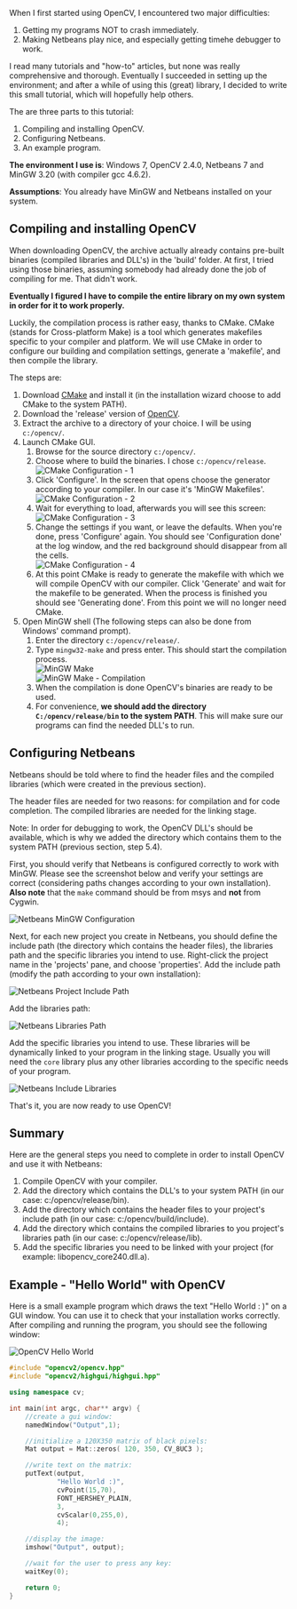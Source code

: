 When I first started using OpenCV, I encountered two major difficulties:

1. Getting my programs NOT to crash immediately.
2. Making Netbeans play nice, and especially getting timehe debugger to work.

I read many tutorials and "how-to" articles, but none was really comprehensive
and thorough. Eventually I succeeded in setting up the environment; and after a
while of using this (great) library, I decided to write this small tutorial,
which will hopefully help others.

The are three parts to this tutorial:

1. Compiling and installing OpenCV.
2. Configuring Netbeans.
3. An example program.

**The environment I use is**:
Windows 7, OpenCV 2.4.0, Netbeans 7 and MinGW 3.20 (with compiler gcc 4.6.2).

**Assumptions**:
You already have MinGW and Netbeans installed on your system.

## Compiling and installing OpenCV
When downloading OpenCV, the archive actually already contains pre-built
binaries (compiled libraries and DLL's) in the 'build' folder. At first, I
tried using those binaries, assuming somebody had already done the job of
compiling for me. That didn't work.

**Eventually I figured I have to compile the entire library on my own system in
order for it to work properly.**

Luckily, the compilation process is rather easy, thanks to CMake.  CMake
(stands for Cross-platform Make) is a tool which generates makefiles specific
to your compiler and platform. We will use CMake in order to configure our
building and compilation settings, generate a 'makefile', and then compile the
library.

The steps are:

1. Download [CMake][1] and install it (in the installation wizard choose to add
   CMake to the system PATH).
2. Download the 'release' version of [OpenCV][2].
3. Extract the archive to a directory of your choice. I will be using
   `c:/opencv/`.
4. Launch CMake GUI.
    1. Browse for the source directory `c:/opencv/`.
    2. Choose where to build the binaries. I chose `c:/opencv/release`.  
       ![CMake Configuration - 1][img1]
    3. Click 'Configure'. In the screen that opens choose the generator
       according to your compiler. In our case it's 'MinGW Makefiles'.  
       ![CMake Configuration - 2][img2]
    4. Wait for everything to load, afterwards you will see this screen:  
       ![CMake Configuration - 3][img3]
    5. Change the settings if you want, or leave the defaults. When you're
       done, press 'Configure' again. You should see 'Configuration done' at
       the log window, and the red background should disappear from all the
       cells.  
       ![CMake Configuration - 4][img4]
    6. At this point CMake is ready to generate the makefile with which we will
       compile OpenCV with our compiler. Click 'Generate' and wait for the
       makefile to be generated. When the process is finished you should see
       'Generating done'. From this point we will no longer need CMake.
5. Open MinGW shell (The following steps can also be done from Windows' command
   prompt).
    1. Enter the directory `c:/opencv/release/`.
    2. Type `mingw32-make` and press enter. This should start the compilation
       process.  
       ![MinGW Make][img5]  
       ![MinGW Make - Compilation][img6]
    3. When the compilation is done OpenCV's binaries are ready to be used.
    4. For convenience, **we should add the directory `C:/opencv/release/bin`
       to the system PATH**. This will make sure our programs can find the
       needed DLL's to run.

## Configuring Netbeans
Netbeans should be told where to find the header files and the compiled
libraries (which were created in the previous section).

The header files are needed for two reasons: for compilation and for code
completion. The compiled libraries are needed for the linking stage.

Note: In order for debugging to work, the OpenCV DLL's should be available,
which is why we added the directory which contains them to the system PATH
(previous section, step 5.4).

First, you should verify that Netbeans is configured correctly to work with
MinGW. Please see the screenshot below and verify your settings are correct
(considering paths changes according to your own installation). **Also note**
that the `make` command should be from msys and **not** from Cygwin.

![Netbeans MinGW Configuration][img7]

Next, for each new project you create in Netbeans, you should define the
include path (the directory which contains the header files), the libraries
path and the specific libraries you intend to use.  Right-click the project
name in the 'projects' pane, and choose 'properties'.  Add the include path
(modify the path according to your own installation):

![Netbeans Project Include Path][img8]

Add the libraries path:

![Netbeans Libraries Path][img9]

Add the specific libraries you intend to use. These libraries will be
dynamically linked to your program in the linking stage. Usually you will need
the `core` library plus any other libraries according to the specific needs of
your program.

![Netbeans Include Libraries][img10]

That's it, you are now ready to use OpenCV!

## Summary
Here are the general steps you need to complete in order to install OpenCV and
use it with Netbeans:

1. Compile OpenCV with your compiler.
2. Add the directory which contains the DLL's to your system PATH (in our case:
   c:/opencv/release/bin).
3. Add the directory which contains the header files to your project's include
   path (in our case: c:/opencv/build/include).
4. Add the directory which contains the compiled libraries to you project's
   libraries path (in our case: c:/opencv/release/lib).
5. Add the specific libraries you need to be linked with your project (for
   example: libopencv_core240.dll.a).

## Example - "Hello World" with OpenCV
Here is a small example program which draws the text "Hello World : )" on a GUI
window. You can use it to check that your installation works correctly. After
compiling and running the program, you should see the following window:

![OpenCV Hello World][img11]

```c++
#include "opencv2/opencv.hpp"
#include "opencv2/highgui/highgui.hpp"

using namespace cv;

int main(int argc, char** argv) {
    //create a gui window:
    namedWindow("Output",1);

    //initialize a 120X350 matrix of black pixels:
    Mat output = Mat::zeros( 120, 350, CV_8UC3 );

    //write text on the matrix:
    putText(output,
            "Hello World :)",
            cvPoint(15,70),
            FONT_HERSHEY_PLAIN,
            3,
            cvScalar(0,255,0),
            4);

    //display the image:
    imshow("Output", output);

    //wait for the user to press any key:
    waitKey(0);

    return 0;
}
```

[1]:http://www.cmake.org/
[2]:http://opencv.willowgarage.com/wiki/

[img1]:../images/opencv-installation-on-windows-netbeans-mingw/cmake-1.png
[img2]:../images/opencv-installation-on-windows-netbeans-mingw/cmake-2.png
[img3]:../images/opencv-installation-on-windows-netbeans-mingw/cmake-31.png
[img4]:../images/opencv-installation-on-windows-netbeans-mingw/cmake-4.png
[img5]:../images/opencv-installation-on-windows-netbeans-mingw/cmake-5.png
[img6]:../images/opencv-installation-on-windows-netbeans-mingw/cmake-5b.png
[img7]:../images/opencv-installation-on-windows-netbeans-mingw/netbeans-mingw1.png
[img8]:../images/opencv-installation-on-windows-netbeans-mingw/netbeans-include.png
[img9]:../images/opencv-installation-on-windows-netbeans-mingw/netbeans-libraries1.png
[img10]:../images/opencv-installation-on-windows-netbeans-mingw/netbeans-use-libraries.png
[img11]:../images/opencv-installation-on-windows-netbeans-mingw/opencv-hello-world.png
